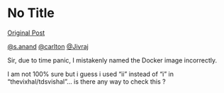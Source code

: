 # No Title

[Original Post](https://discourse.onlinedegree.iitm.ac.in/t/164277/617)

<p><a class="mention" href="/u/s.anand">@s.anand</a> <a class="mention" href="/u/carlton">@carlton</a> <a class="mention" href="/u/jivraj">@Jivraj</a></p>
<p>Sir, due to time panic, I mistakenly named the Docker image incorrectly.</p>
<p>I am not 100% sure but i guess i used “ii” instead of “i” in “thevixhal/tdsvishal”… is there any way to check this ?</p>